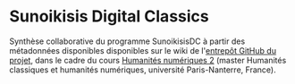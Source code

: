 # Sunoikisis Digital Classics

Synthèse collaborative du programme SunoikisisDC à partir des métadonnées disponibles disponibles sur le wiki de l'[entrepôt GitHub du projet](https://sunoikisisdc.github.io/), dans le cadre du cours [Humanités numériques 2](https://classnum.hypotheses.org/programme-hn-2) (master Humanités classiques et humanités numériques, université Paris-Nanterre, France).
